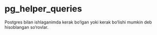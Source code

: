 # pg_helper_queries
Postgres bilan ishlaganimda kerak bo‘lgan yoki kerak bo‘lishi mumkin deb hisoblangan so‘rovlar. 
